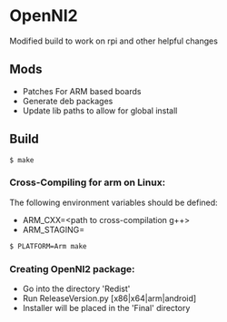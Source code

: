
# OpenNI2
Modified build to work on rpi and other helpful changes

## Mods

- Patches For ARM based boards
- Generate deb packages
- Update lib paths to allow for global install


## Build

```
$ make
```

### Cross-Compiling for arm on Linux:
The following environment variables should be defined:

- ARM_CXX=<path to cross-compilation g++>
- ARM_STAGING=<path to cross-compilation staging dir>

```
$ PLATFORM=Arm make
```

### Creating OpenNI2 package:

- Go into the directory 'Redist'
- Run ReleaseVersion.py [x86|x64|arm|android]
- Installer will be placed in the 'Final' directory